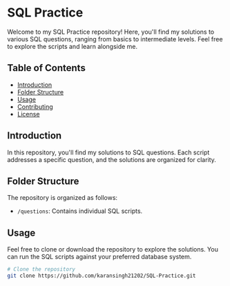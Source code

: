 # SQL Practice

Welcome to my SQL Practice repository! Here, you'll find my solutions to various SQL questions, ranging from basics to intermediate levels. Feel free to explore the scripts and learn alongside me.

## Table of Contents

- [Introduction](#introduction)
- [Folder Structure](#folder-structure)
- [Usage](#usage)
- [Contributing](#contributing)
- [License](#license)

## Introduction

In this repository, you'll find my solutions to SQL questions. Each script addresses a specific question, and the solutions are organized for clarity.

## Folder Structure

The repository is organized as follows:

- `/questions`: Contains individual SQL scripts.

## Usage

Feel free to clone or download the repository to explore the solutions. You can run the SQL scripts against your preferred database system.

```bash
# Clone the repository
git clone https://github.com/karansingh21202/SQL-Practice.git
